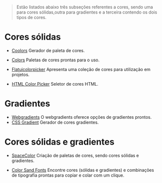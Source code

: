

> Estão listados abaixo três subseções referentes a cores, sendo uma para cores sólidas,outra para gradientes e a terceira contendo os dois tipos de cores.

# Cores sólidas

 - [Coolors](https://coolors.co/) Gerador de paleta de cores.

 - [Colors](https://colors.lol/) Paletas de cores prontas para o uso.

 - [Flatuicolorpicker](http://www.flatuicolorpicker.com/) Apresenta uma coleção
 de cores para utilização em projetos.

 - [HTML Color Picker](https://www.w3schools.com/colors/colors_picker.asp)
 Seletor de cores HTML.


# Gradientes

  - [Webgradients](https://webgradients.com/) O webgradients oferece opções de gradientes prontos.
  - [CSS Gradient](https://cssgradient.io/) Gerador de cores gradientes.


 # Cores sólidas e gradientes

 - [SpaceColor](https://mycolor.space/) Criação de paletas de cores, sendo
 cores sólidas e gradientes.

 - [Color Sand Fonts](https://www.colorsandfonts.com/) Encontre cores (sólidas e gradientes) e combinações de tipografia prontas para copiar e colar com um
 clique.